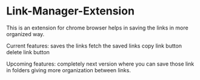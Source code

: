 # Link-Manager-Extension
This is an extension for chrome browser helps in saving the links in more organized way.

Current features:
  saves the links
  fetch the saved links
  copy link button
  delete link button

Upcoming features:
  completely next version where you can save those link in folders giving more organization between links.
